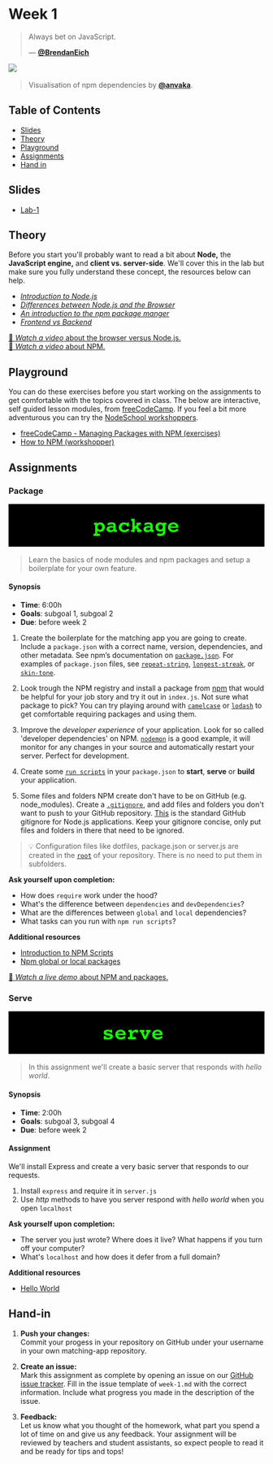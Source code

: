 # Week 1 

> Always bet on JavaScript.
>
> — [**@BrendanEich**][quote-author]

[![][inspiration-cover]][inspiration-link]

> Visualisation of npm dependencies by [**@anvaka**][inspiration-author].

## Table of Contents

* [Slides](#slides)
* [Theory](#theory)
* [Playground](#playground)
* [Assignments](#assignments)
* [Hand in](#hand-in)

## Slides
* [Lab-1][lab1]

## Theory
Before you start you'll probably want to read a bit about **Node,** the **JavaScript engine,** and **client vs. server-side**. We'll cover this in the lab but make sure you fully understand these concept, the resources below can help.

* [_Introduction to Node.js_][intro-node]
* [_Differences between Node.js and the Browser_][node-browser]
* [_An introduction to the npm package manger_][node-npm]
* [_Frontend vs Backend_][fe-be]

[🎦 _Watch a video_ about the browser versus Node.js.][videonode]  
[🎦 _Watch a video_ about NPM.][videonpm]

## Playground
You can do these exercises before you start working on the assignments to get comfortable with the topics covered in class. The below are interactive, self guided lesson modules, from [freeCodeCamp](https://www.freecodecamp.org). If you feel a bit more adventurous you can try the [NodeSchool workshoppers](https://nodeschool.io).

* [freeCodeCamp - Managing Packages with NPM (exercises)](https://www.freecodecamp.org/learn)
* [How to NPM (workshopper)](https://github.com/workshopper/how-to-npm)

## Assignments

### Package
![Package Banner](assets/banners/package.jpg)
>Learn the basics of node modules and npm packages and setup a boilerplate for your own feature.


#### Synopsis

*  **Time**: 6:00h
*  **Goals**: subgoal 1, subgoal 2
*  **Due**: before week 2

1. Create the boilerplate for the matching app you are going to create. Include a `package.json` with a correct name, version, dependencies, and other metadata. See npm’s documentation on [`package.json`](https://docs.npmjs.com/files/package.json).
For examples of `package.json` files, see
[`repeat-string`](https://github.com/jonschlinkert/repeat-string/blob/master/package.json),
[`longest-streak`](https://github.com/wooorm/longest-streak/blob/master/package.json),
or [`skin-tone`](https://github.com/sindresorhus/skin-tone/blob/master/package.json).

2. Look trough the NPM registry and install a package from [npm][npmjs] that would be helpful for your job story and try it out in `index.js`. Not sure what package to pick? You can try playing around with [`camelcase`][camelcase] or [`lodash`][lodash] to get comfortable requiring packages and using them.

3. Improve the _developer experience_ of your application. Look for so called 'developer dependencies' on NPM. [`nodemon`](https://nodemon.io/) is a good example, it will monitor for any changes in your source and automatically restart your server. Perfect for development.

4. Create some [`run scripts`](https://docs.npmjs.com/misc/scripts) in your `package.json` to **start**, **serve** or **build** your application.

5. Some files and folders NPM create don't have to be on GitHub (e.g. node_modules). Create a [`.gitignore`](https://docs.github.com/en/github/getting-started-with-github/ignoring-files), and add files and folders you don't want to push to your GitHub repository. [This][github-node-gitignore] is the standard GitHub gitignore for Node.js applications. Keep your gitignore concise, only put files and folders in there that need to be ignored.

> 💡 Configuration files like dotfiles, package.json or server.js are created in the [`root`](https://en.wikipedia.org/wiki/Root_directory) of your repository. There is no need to put them in subfolders.

**Ask yourself upon completion:**
* How does  `require` work under the hood?
* What's the difference between `dependencies` and `devDependencies`?
* What are the differences between `global` and `local` dependencies?
* What tasks can you run with `npm run scripts`?

**Additional resources**
* [Introduction to NPM Scripts][intro-npm]
* [Npm global or local packages][global]

[🎦 _Watch a live demo_ about NPM and packages.][videopackage]

### Serve

![Hello World Server banner](assets/banners/serve.jpg)
> In this assignment we'll create a basic server that responds with _hello world_.

#### Synopsis

*  **Time**: 2:00h
*  **Goals**: subgoal 3, subgoal 4
*  **Due**: before week 2

#### Assignment
We'll install Express and create a very basic server that responds to our requests. 

1. Install `express` and require it in `server.js`
2. Use _http_ methods to have you server respond with _hello world_ when you open `localhost`

**Ask yourself upon completion:**
* The server you just wrote? Where does it live? What happens if you turn off your computer?
* What's `localhost` and how does it defer from a full domain?

**Additional resources**
* [Hello World](https://expressjs.com/en/starter/hello-world.html)

## Hand-in

1. **Push your changes:**  
Commit your progess in your repository on GitHub under your username in your own matching-app repository.

2. **Create an issue:**  
Mark this assignment as complete by opening an issue on our [GitHub issue tracker][issues]. Fill in the issue template of `week-1.md` with the correct information. Include what progress you made in the description of the issue.

3. **Feedback:**  
Let us know what you thought of the homework, what part you spend a lot of time on and give us any feedback. Your assignment will be reviewed by teachers and student assistants, so expect people to read it and be ready for tips and tops!

[quote-author]: https://twitter.com/BrendanEich
[inspiration-cover]: assets/images/npmgraph.png
[inspiration-link]: http://npm.anvaka.com/#/view/2d/express
[inspiration-author]: https://github.com/anvaka

[intro-node]: https://nodejs.dev/en/learn/introduction-to-nodejs/
[node-browser]: https://nodejs.dev/en/learn/differences-between-nodejs-and-the-browser
[node-npm]: https://nodejs.dev/en/learn/an-introduction-to-the-npm-package-manager

[npmjs]: https://www.npmjs.com/
[camelcase]: https://www.npmjs.com/package/camelcase
[lodash]: https://www.npmjs.com/package/lodash
[nodeschool]: https://nodeschool.io/
[intro-npm]: https://www.freecodecamp.org/news/introduction-to-npm-scripts-1dbb2ae01633/
[global]: https://flaviocopes.com/npm-packages-local-global/
[issues]: https://github.com/cmda-bt/be-course-21-22/issues/new/choose
[fe-be]: https://zellwk.com/blog/frontend-vs-backend/
[github-node-gitignore]: https://github.com/github/gitignore/blob/master/Node.gitignore

[videonode]: https://www.youtube.com/watch?v=ZpiHUOM_Y-0
[videonpm]: https://www.youtube.com/watch?v=X8D5Ijpp824
[videopackage]: https://www.youtube.com/watch?v=shSB9BbK1gU

[lab1]: /slides/be_20-21_lab-1.pdf
